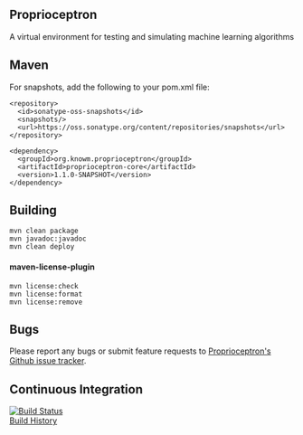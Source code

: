## Proprioceptron

A virtual environment for testing and simulating machine learning algorithms

## Maven
    
For snapshots, add the following to your pom.xml file:

    <repository>
      <id>sonatype-oss-snapshots</id>
      <snapshots/>
      <url>https://oss.sonatype.org/content/repositories/snapshots</url>
    </repository>
    
    <dependency>
      <groupId>org.knowm.proprioceptron</groupId>
      <artifactId>proprioceptron-core</artifactId>
      <version>1.1.0-SNAPSHOT</version>
    </dependency>

## Building

    mvn clean package  
    mvn javadoc:javadoc  
    mvn clean deploy  
    
#### maven-license-plugin

    mvn license:check
    mvn license:format
    mvn license:remove 
       
## Bugs

Please report any bugs or submit feature requests to [Proprioceptron's Github issue tracker](https://github.com/timmolter/Proprioceptron/issues).  

## Continuous Integration

[![Build Status](https://travis-ci.org/timmolter/Proprioceptron.png?branch=develop)](https://travis-ci.org/timmolter/Proprioceptron.png)  
[Build History](https://travis-ci.org/timmolter/Proprioceptron/builds)  
